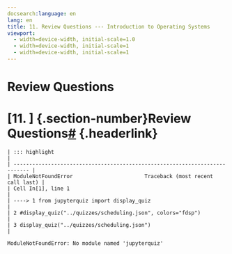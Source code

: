 ```yaml
---
docsearch:language: en
lang: en
title: 11. Review Questions --- Introduction to Operating Systems
viewport:
  - width=device-width, initial-scale=1.0
  - width=device-width, initial-scale=1
  - width=device-width, initial-scale=1
---
```


# Review Questions

# [11. ] {.section-number}Review Questions[\#](#review-questions "Link to this heading") {.headerlink}

```
| ::: highlight                                                               |
| --------------------------------------------------------------------------- |
| ModuleNotFoundError                       Traceback (most recent call last) |
| Cell In[1], line 1                                                          |
| ----> 1 from jupyterquiz import display_quiz                                |
| 2 #display_quiz("../quizzes/scheduling.json", colors="fdsp")                |
| 3 display_quiz("../quizzes/scheduling.json")                                |

```

```
ModuleNotFoundError: No module named 'jupyterquiz'
```
